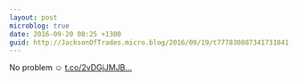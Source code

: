 ```yaml
---
layout: post
microblog: true
date: 2016-09-20 00:25 +1300
guid: http://JacksonOfTrades.micro.blog/2016/09/19/t777830887341731841.html
---
```

No problem ☺ [t.co/2vDGjJMJB...](https://t.co/2vDGjJMJBd)
